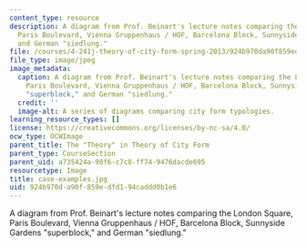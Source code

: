 ```yaml
---
content_type: resource
description: A diagram from Prof. Beinart's lecture notes comparing the London Square,
  Paris Boulevard, Vienna Gruppenhaus / HOF, Barcelona Block, Sunnyside Gardens "superblock,"
  and German "siedlung."
file: /courses/4-241j-theory-of-city-form-spring-2013/924b970da90f859edfd194caddd0b1e6_case-examples.jpg
file_type: image/jpeg
image_metadata:
  caption: A diagram from Prof. Beinart's lecture notes comparing the London Square,
    Paris Boulevard, Vienna Gruppenhaus / HOF, Barcelona Block, Sunnyside Gardens
    "superblock," and German "siedlung."
  credit: ''
  image-alt: A series of diagrams comparing city form typologies.
learning_resource_types: []
license: https://creativecommons.org/licenses/by-nc-sa/4.0/
ocw_type: OCWImage
parent_title: The "Theory" in Theory of City Form
parent_type: CourseSection
parent_uid: a735424a-98f6-c7c8-ff74-9476dacde695
resourcetype: Image
title: case-examples.jpg
uid: 924b970d-a90f-859e-dfd1-94caddd0b1e6
---
```

A diagram from Prof. Beinart's lecture notes comparing the London Square, Paris Boulevard, Vienna Gruppenhaus / HOF, Barcelona Block, Sunnyside Gardens "superblock," and German "siedlung."
